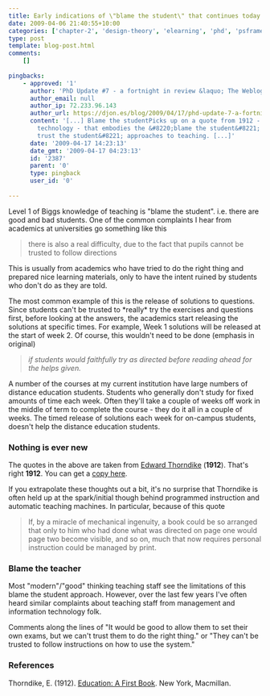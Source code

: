 ```yaml
---
title: Early indications of \"blame the student\" that continues today
date: 2009-04-06 21:40:55+10:00
categories: ['chapter-2', 'design-theory', 'elearning', 'phd', 'psframework', 'thesis']
type: post
template: blog-post.html
comments:
    []
    
pingbacks:
    - approved: '1'
      author: 'PhD Update #7 - a fortnight in review &laquo; The Weblog of (a) David Jones'
      author_email: null
      author_ip: 72.233.96.143
      author_url: https://djon.es/blog/2009/04/17/phd-update-7-a-fortnight-in-review/
      content: '[...] Blame the studentPicks up on a quote from 1912 - early days of educational
        technology - that embodies the &#8220;blame the student&#8221; or &#8220;can&#8217;t
        trust the student&#8221; approaches to teaching. [...]'
      date: '2009-04-17 14:23:13'
      date_gmt: '2009-04-17 04:23:13'
      id: '2387'
      parent: '0'
      type: pingback
      user_id: '0'
    
---
```

Level 1 of Biggs knowledge of teaching is "blame the student". i.e. there are good and bad students. One of the common complaints I hear from academics at universities go something like this

> there is also a real difficulty, due to the fact that pupils cannot be trusted to follow directions

This is usually from academics who have tried to do the right thing and prepared nice learning materials, only to have the intent ruined by students who don't do as they are told.

The most common example of this is the release of solutions to questions. Since students can't be trusted to \*really\* try the exercises and questions first, before looking at the answers, the academics start releasing the solutions at specific times. For example, Week 1 solutions will be released at the start of week 2. Of course, this wouldn't need to be done (emphasis in original)

> _if students would faithfully try as directed before reading ahead for the helps given._

A number of the courses at my current institution have large numbers of distance education students. Students who generally don't study for fixed amounts of time each week. Often they'll take a couple of weeks off work in the middle of term to complete the course - they do it all in a couple of weeks. The timed release of solutions each week for on-campus students, doesn't help the distance education students.

### Nothing is ever new

The quotes in the above are taken from [Edward Thorndike](http://en.wikipedia.org/wiki/Edward_Thorndike) (**1912**). That's right **1912**. You can get a [copy here](http://www.archive.org/details/educationafirstb013883mbp).

If you extrapolate these thoughts out a bit, it's no surprise that Thorndike is often held up at the spark/initial though behind programmed instruction and automatic teaching machines. In particular, because of this quote

> If, by a miracle of mechanical ingenuity, a book could be so arranged that only to him who had done what was directed on page one would page two become visible, and so on, much that now requires personal instruction could be managed by print.

### Blame the teacher

Most "modern"/"good" thinking teaching staff see the limitations of this blame the student approach. However, over the last few years I've often heard similar complaints about teaching staff from management and information technology folk.

Comments along the lines of "It would be good to allow them to set their own exams, but we can't trust them to do the right thing." or "They can't be trusted to follow instructions on how to use the system."

### References

Thorndike, E. (1912). [Education: A First Book](http://www.archive.org/details/educationafirstb013883mbp). New York, Macmillan.